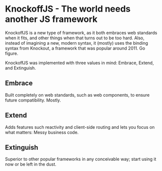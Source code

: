 # KnockoffJS - The world needs another JS framework

KnockoffJS is a new type of framework, as it both embraces web standards when it fits, and other things when that turns out to be too hard. Also, instead of imagining a new, modern syntax, it (mostly) uses the binding syntax from Knockout, a framework that was popular around 2011. Go figure.

KnockoffJS was implemented with three values in mind: Embrace, Extend, and Extinguish.

## Embrace
Built completely on web standards, such as web components, to ensure future compatibility. Mostly.

## Extend
Adds features such reactivity and client-side routing and lets you focus on what matters: Messy business code.

## Extinguish
Superior to other popular frameworks in any conceivable way; start using it now or be left in the dust.